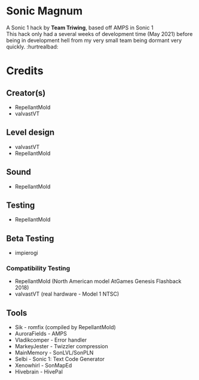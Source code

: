 # Sonic Magnum
A Sonic 1 hack by **Team Triwing**, based off AMPS in Sonic 1  
This hack only had a several weeks of development time (May 2021) before being in development hell from my very small team being dormant very quickly. :hurtrealbad:

Credits
======
Creator(s)
------
* RepellantMold
* valvastVT

Level design
------
* valvastVT
* RepellantMold

Sound
------
* RepellantMold

Testing
------
* RepellantMold

Beta Testing
------
* impierogi

### Compatibility Testing
* RepellantMold (North American model AtGames Genesis Flashback 2018)
* valvastVT (real hardware - Model 1 NTSC)

## Tools
* Sik - romfix (compiled by RepellantMold)
* AuroraFields - AMPS
* Vladikcomper - Error handler
* MarkeyJester - Twizzler compression
* MainMemory - SonLVL/SonPLN
* Selbi - Sonic 1: Text Code Generator
* Xenowhirl - SonMapEd
* Hivebrain - HivePal
